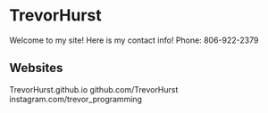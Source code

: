 # TrevorHurst
Welcome to my site!
Here is my contact info!
Phone: 806-922-2379
## Websites
TrevorHurst.github.io
github.com/TrevorHurst
instagram.com/trevor_programming
